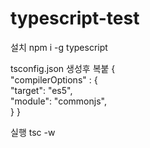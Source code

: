 # typescript-test

설치
npm i -g typescript

tsconfig.json 생성후 복붙
{   
  "compilerOptions" : {     
    "target": "es5",     
    "module": "commonjs",  
  } 
}

실행
tsc -w